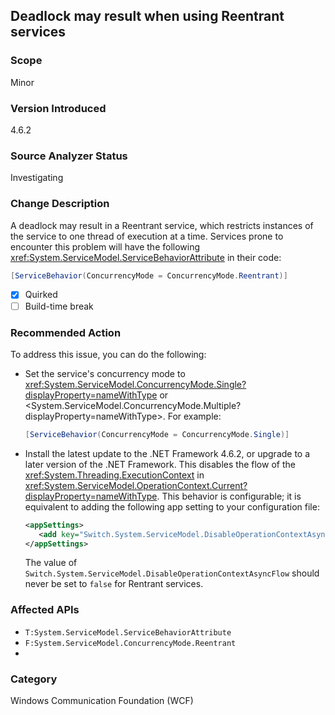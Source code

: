 ## Deadlock may result when using Reentrant services

### Scope
Minor

### Version Introduced
4.6.2

### Source Analyzer Status
Investigating

### Change Description

A deadlock may result in a Reentrant service, which restricts instances of the service to one thread of execution at a time. Services prone to encounter this problem will have the following <xref:System.ServiceModel.ServiceBehaviorAttribute> in their code:

```csharp
[ServiceBehavior(ConcurrencyMode = ConcurrencyMode.Reentrant)]
```

- [X] Quirked 
- [ ] Build-time break 

### Recommended Action

To address this issue, you can do the following:

- Set the service's concurrency mode to <xref:System.ServiceModel.ConcurrencyMode.Single?displayProperty=nameWithType> or <System.ServiceModel.ConcurrencyMode.Multiple?displayProperty=nameWithType>. For example:
 
   ```csharp
   [ServiceBehavior(ConcurrencyMode = ConcurrencyMode.Single)]
   ```   
 
- Install the latest update to the .NET Framework 4.6.2, or upgrade to a later version of the .NET Framework. This disables the flow of the <xref:System.Threading.ExecutionContext> in <xref:System.ServiceModel.OperationContext.Current?displayProperty=nameWithType>. This behavior is configurable; it is equivalent to adding the following app setting to your configuration file:
 
   ```xml
   <appSettings>
      <add key="Switch.System.ServiceModel.DisableOperationContextAsyncFlow" value="true" />
   </appSettings>
   ```
   
   The value of `Switch.System.ServiceModel.DisableOperationContextAsyncFlow` should never be set to `false` for Rentrant services. 

### Affected APIs
- `T:System.ServiceModel.ServiceBehaviorAttribute`
- `F:System.ServiceModel.ConcurrencyMode.Reentrant`
- 
### Category
Windows Communication Foundation (WCF)

<!--
    ### Original Bug
    #249750, 253477, 273574
-->

<!-- breaking change id: 186 -->
